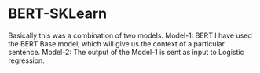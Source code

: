 # BERT-SKLearn

Basically this was a combination of two models.
Model-1: BERT
I have used the BERT Base model, which will give us the context of a particular sentence. 
Model-2: 
The output of the Model-1 is sent as input to Logistic regression.
